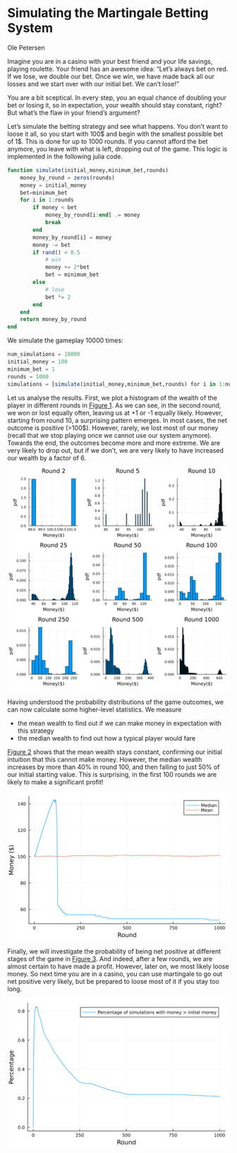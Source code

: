 # Simulating the Martingale Betting System
Ole Petersen

Imagine you are in a casino with your best friend and your life savings,
playing roulette. Your friend has an awesome idea: “Let’s always bet on
red. If we lose, we double our bet. Once we win, we have made back all
our losses and we start over with our initial bet. We can’t lose!”

You are a bit sceptical. In every step, you an equal chance of doubling
your bet or losing it, so in expectation, your wealth should stay
constant, right? But what’s the flaw in your friend’s argument?

Let’s simulate the betting strategy and see what happens. You don’t want
to loose it all, so you start with 100$ and begin with the smallest
possible bet of 1$. This is done for up to 1000 rounds. If you cannot
afford the bet anymore, you leave with what is left, dropping out of the
game. This logic is implemented in the following julia code.

``` julia
function simulate(initial_money,minimum_bet,rounds)
    money_by_round = zeros(rounds)
    money = initial_money
    bet=minimum_bet
    for i in 1:rounds
        if money < bet
            money_by_round[i:end] .= money
            break
        end
        money_by_round[i] = money
        money -= bet
        if rand() < 0.5
            # win
            money += 2*bet
            bet = minimum_bet
        else
            # lose
            bet *= 2
        end
    end
    return money_by_round
end
```

We simulate the gameplay 10000 times:

``` julia
num_simulations = 10000
initial_money = 100
minimum_bet = 1
rounds = 1000
simulations = [simulate(initial_money,minimum_bet,rounds) for i in 1:num_simulations]
```

Let us analyse the results. First, we plot a histogram of the wealth of
the player in different rounds in
<a href="#fig-histograms" class="quarto-xref">Figure 1</a>. As we can
see, in the second round, we won or lost equally often, leaving us at +1
or -1 equally likely. However, starting from round 10, a surprising
pattern emerges. In most cases, the net outcome is positive (\>100$).
However, rarely, we lost most of our money (recall that we stop playing
once we cannot use our system anymore). Towards the end, the outcomes
become more and more extreme. We are very likely to drop out, but if we
don’t, we are very likely to have increased our wealth by a factor of 6.

![](index_files/figure-markdown_strict/fig-histograms-output-1.svg)

Having understood the probability distributions of the game outcomes, we
can now calculate some higher-level statistics. We measure

-   the mean wealth to find out if we can make money in expectation with
    this strategy
-   the median wealth to find out how a typical player would fare

<a href="#fig-median-mean" class="quarto-xref">Figure 2</a> shows that
the mean wealth stays constant, confirming our initial intuition that
this cannot make money. However, the median wealth increases by more
than 40% in round 100, and then falling to just 50% of our initial
starting value. This is surprising, in the first 100 rounds we are
likely to make a significant profit!

![](index_files/figure-markdown_strict/fig-median-mean-output-1.svg)

Finally, we will investigate the probability of being net positive at
different stages of the game in
<a href="#fig-profit-probability" class="quarto-xref">Figure 3</a>. And
indeed, after a few rounds, we are almost certain to have made a profit.
However, later on, we most likely loose money. So next time you are in a
casino, you can use martingale to go out net positive very likely, but
be prepared to loose most of it if you stay too long.

![](index_files/figure-markdown_strict/fig-profit-probability-output-1.svg)
